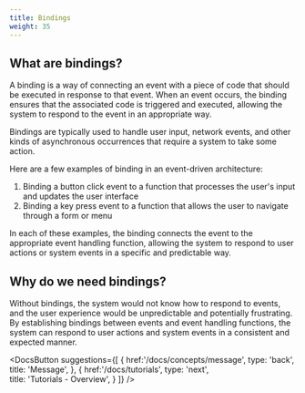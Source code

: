 ```yaml
---
title: Bindings
weight: 35
---
```


## What are bindings?
A binding is a way of connecting an event with a piece of code that should be executed in response to that event. When an event occurs, the binding ensures that the associated code is triggered and executed, allowing the system to respond to the event in an appropriate way. 

Bindings are typically used to handle user input, network events, and other kinds of asynchronous occurrences that require a system to take some action.

Here are a few examples of binding in an event-driven architecture:

1. Binding a button click event to a function that processes the user's input and updates the user interface
2. Binding a key press event to a function that allows the user to navigate through a form or menu

In each of these examples, the binding connects the event to the appropriate event handling function, allowing the system to respond to user actions or system events in a specific and predictable way.

## Why do we need bindings?
Without bindings, the system would not know how to respond to events, and the user experience would be unpredictable and potentially frustrating. By establishing bindings between events and event handling functions, the system can respond to user actions and system events in a consistent and expected manner.

<DocsButton
 suggestions={[
    {
      href:'/docs/concepts/message',
      type: 'back',  
      title: 'Message',
   },
   {
      href:'/docs/tutorials',
      type: 'next',  
      title: 'Tutorials - Overview',
   }
 ]}
/>